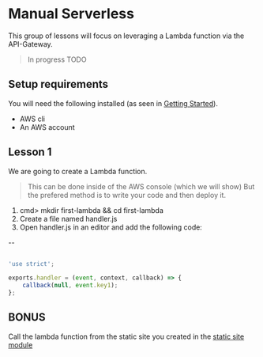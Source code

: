 # Manual Serverless
This group of lessons will focus on leveraging a Lambda function via the API-Gateway.



>In progress TODO

## Setup requirements
You will need the following installed (as seen in [Getting Started](../getting-started/README.md)).

* AWS cli
* An AWS account

## Lesson 1
We are going to create a Lambda function.

> This can be done inside of the AWS console (which we will show)
> But the prefered method is to write your code and then deploy it.

1. cmd> mkdir first-lambda && cd first-lambda
2. Create a file named handler.js
3. Open handler.js in an editor and add the following code:

--
```javascript

'use strict';

exports.handler = (event, context, callback) => {
    callback(null, event.key1);  
};

```




## BONUS
Call the lambda function from the static site you created in the [static site module](../static-site-serverless/README.md)
